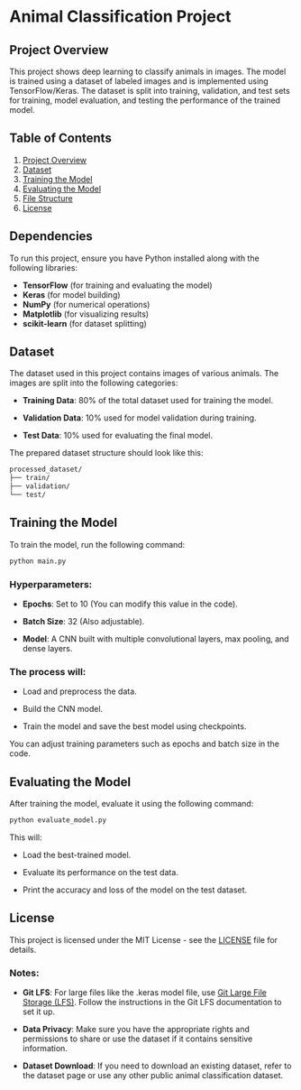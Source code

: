 # Animal Classification Project

## Project Overview

This project shows deep learning to classify animals in images. The model is trained using a dataset of labeled images and is implemented using TensorFlow/Keras. The dataset is split into training, validation, and test sets for training, model evaluation, and testing the performance of the trained model.

## Table of Contents
1. [Project Overview](#project-overview)
4. [Dataset](#dataset)
5. [Training the Model](#training-the-model)
6. [Evaluating the Model](#evaluating-the-model)
7. [File Structure](#file-structure)
8. [License](#license)

## Dependencies

To run this project, ensure you have Python installed along with the following libraries:

- **TensorFlow** (for training and evaluating the model)
- **Keras** (for model building)
- **NumPy** (for numerical operations)
- **Matplotlib** (for visualizing results)
- **scikit-learn** (for dataset splitting)


Dataset
-------

The dataset used in this project contains images of various animals. The images are split into the following categories:

*   **Training Data**: 80% of the total dataset used for training the model.
    
*   **Validation Data**: 10% used for model validation during training.
    
*   **Test Data**: 10% used for evaluating the final model.
    

The prepared dataset structure should look like this:

```bash
processed_dataset/
├── train/
├── validation/
└── test/
```
Training the Model
----------------
To train the model, run the following command:

```bash
python main.py
```

### Hyperparameters:

*   **Epochs**: Set to 10 (You can modify this value in the code).
    
*   **Batch Size**: 32 (Also adjustable).
    
*   **Model**: A CNN built with multiple convolutional layers, max pooling, and dense layers.
    

### The process will:

*   Load and preprocess the data.
    
*   Build the CNN model.
    
*   Train the model and save the best model using checkpoints.
    

You can adjust training parameters such as epochs and batch size in the code.

Evaluating the Model
--------------------

After training the model, evaluate it using the following command:

```bash
python evaluate_model.py
```
This will:

*   Load the best-trained model.
    
*   Evaluate its performance on the test data.
    
*   Print the accuracy and loss of the model on the test dataset.

License
-------

This project is licensed under the MIT License - see the [LICENSE]() file for details.

### Notes:

*   **Git LFS**: For large files like the .keras model file, use [Git Large File Storage (LFS)](https://git-lfs.github.com/). Follow the instructions in the Git LFS documentation to set it up.
    
*   **Data Privacy**: Make sure you have the appropriate rights and permissions to share or use the dataset if it contains sensitive information.
    
*   **Dataset Download**: If you need to download an existing dataset, refer to the dataset page or use any other public animal classification dataset.

